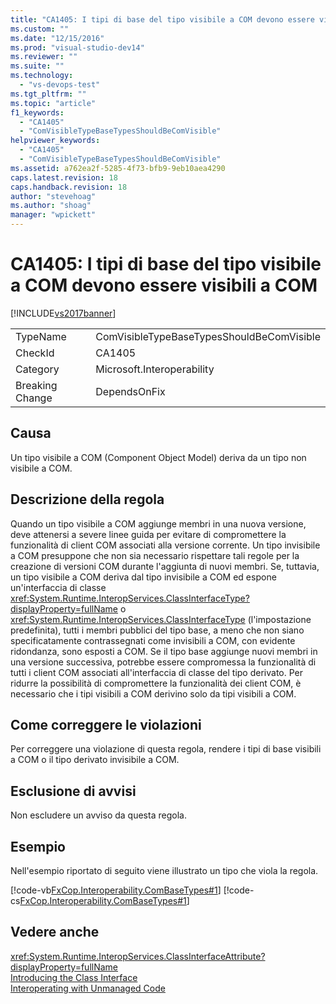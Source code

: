 ```yaml
---
title: "CA1405: I tipi di base del tipo visibile a COM devono essere visibili a COM | Microsoft Docs"
ms.custom: ""
ms.date: "12/15/2016"
ms.prod: "visual-studio-dev14"
ms.reviewer: ""
ms.suite: ""
ms.technology: 
  - "vs-devops-test"
ms.tgt_pltfrm: ""
ms.topic: "article"
f1_keywords: 
  - "CA1405"
  - "ComVisibleTypeBaseTypesShouldBeComVisible"
helpviewer_keywords: 
  - "CA1405"
  - "ComVisibleTypeBaseTypesShouldBeComVisible"
ms.assetid: a762ea2f-5285-4f73-bfb9-9eb10aea4290
caps.latest.revision: 18
caps.handback.revision: 18
author: "stevehoag"
ms.author: "shoag"
manager: "wpickett"
---
```

# CA1405: I tipi di base del tipo visibile a COM devono essere visibili a COM
[!INCLUDE[vs2017banner](../code-quality/includes/vs2017banner.md)]

|||  
|-|-|  
|TypeName|ComVisibleTypeBaseTypesShouldBeComVisible|  
|CheckId|CA1405|  
|Category|Microsoft.Interoperability|  
|Breaking Change|DependsOnFix|  
  
## Causa  
 Un tipo visibile a COM \(Component Object Model\) deriva da un tipo non visibile a COM.  
  
## Descrizione della regola  
 Quando un tipo visibile a COM aggiunge membri in una nuova versione, deve attenersi a severe linee guida per evitare di compromettere la funzionalità di client COM associati alla versione corrente.  Un tipo invisibile a COM presuppone che non sia necessario rispettare tali regole per la creazione di versioni COM durante l'aggiunta di nuovi membri.  Se, tuttavia, un tipo visibile a COM deriva dal tipo invisibile a COM ed espone un'interfaccia di classe <xref:System.Runtime.InteropServices.ClassInterfaceType?displayProperty=fullName> o <xref:System.Runtime.InteropServices.ClassInterfaceType> \(l'impostazione predefinita\), tutti i membri pubblici del tipo base, a meno che non siano specificatamente contrassegnati come invisibili a COM, con evidente ridondanza, sono esposti a COM.  Se il tipo base aggiunge nuovi membri in una versione successiva, potrebbe essere compromessa la funzionalità di tutti i client COM associati all'interfaccia di classe del tipo derivato.  Per ridurre la possibilità di compromettere la funzionalità dei client COM, è necessario che i tipi visibili a COM derivino solo da tipi visibili a COM.  
  
## Come correggere le violazioni  
 Per correggere una violazione di questa regola, rendere i tipi di base visibili a COM o il tipo derivato invisibile a COM.  
  
## Esclusione di avvisi  
 Non escludere un avviso da questa regola.  
  
## Esempio  
 Nell'esempio riportato di seguito viene illustrato un tipo che viola la regola.  
  
 [!code-vb[FxCop.Interoperability.ComBaseTypes#1](../code-quality/codesnippet/VisualBasic/ca1405-com-visible-type-base-types-should-be-com-visible_1.vb)]
 [!code-cs[FxCop.Interoperability.ComBaseTypes#1](../code-quality/codesnippet/CSharp/ca1405-com-visible-type-base-types-should-be-com-visible_1.cs)]  
  
## Vedere anche  
 <xref:System.Runtime.InteropServices.ClassInterfaceAttribute?displayProperty=fullName>   
 [Introducing the Class Interface](http://msdn.microsoft.com/it-it/733c0dd2-12e5-46e6-8de1-39d5b25df024)   
 [Interoperating with Unmanaged Code](../Topic/Interoperating%20with%20Unmanaged%20Code.md)
